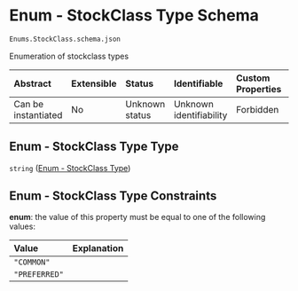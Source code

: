 # Enum - StockClass Type Schema

```txt
Enums.StockClass.schema.json
```

Enumeration of stockclass types

| Abstract            | Extensible | Status         | Identifiable            | Custom Properties | Additional Properties | Access Restrictions | Defined In                                                                       |
| :------------------ | :--------- | :------------- | :---------------------- | :---------------- | :-------------------- | :------------------ | :------------------------------------------------------------------------------- |
| Can be instantiated | No         | Unknown status | Unknown identifiability | Forbidden         | Allowed               | none                | [StockClass.schema.json](../enums/StockClass.schema.json "open original schema") |

## Enum - StockClass Type Type

`string` ([Enum - StockClass Type](stockclass.md))

## Enum - StockClass Type Constraints

**enum**: the value of this property must be equal to one of the following values:

| Value         | Explanation |
| :------------ | :---------- |
| `"COMMON"`    |             |
| `"PREFERRED"` |             |
